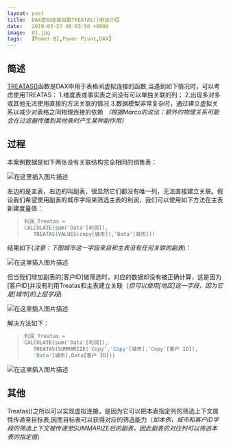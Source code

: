 ```yaml
---
layout: post
title:  DAX虚拟连接函数TREATAS()用法介绍
date:   2019-03-27 06:03:50 +0000
image:  01.jpg
tags:   [Power BI,Power Pivot,DAX]
---
```


## 简述
[TREATAS()](https://docs.microsoft.com/en-us/dax/treatas-function)函数是DAX中用于表格间虚拟连接的函数,当遇到如下情况时，可以考虑使用TREATAS：
1.维度表或事实表之间没有可以单独关联的列；
2.出现多对多或其他无法使用直接的方法关联的情况
3.数据模型非常复杂时，通过建立虚拟关系以减少对表格之间物理连接的依赖
 *（根据Marco的说法：额外的物理关系可能会在过滤器传播到其他表时产生某种副作用）*

## 过程
本案例数据是如下两张没有关联结构完全相同的销售表：

![在这里插入图片描述](https://img-blog.csdnimg.cn/20191128103135224.png)

左边的是主表，右边的叫副表，很显然它们都没有唯一列，无法直接建立关联。假设我们希望使用副表的城市字段来筛选主表的利润，我们可以使用如下方法在主表新建度量值：

>```Python
>利润_Treatas = 
>CALCULATE(sum('Data'[利润]),
>    TREATAS(VALUES(copy[城市]),'Data'[城市]))
>```

结果如下(*注意：下图城市这一字段来自和主表没有任何关联的副表*)：

![在这里插入图片描述](https://img-blog.csdnimg.cn/20191128101346707.png?x-oss-process=image/watermark,type_ZmFuZ3poZW5naGVpdGk,shadow_10,text_aHR0cHM6Ly9ibG9nLmNzZG4ubmV0L3FxXzQ0Nzk0NzE0,size_16,color_FFFFFF,t_70)

但当我们增加副表的[客户ID]做筛选时，对应的数据却没有被正确计算，这是因为[客户ID]并没有利用Treatas和主表建立关联（*但可以使用[地区]这一字段，因为它是[城市]的上层字段*)

![在这里插入图片描述](https://img-blog.csdnimg.cn/20191128101907432.png?x-oss-process=image/watermark,type_ZmFuZ3poZW5naGVpdGk,shadow_10,text_aHR0cHM6Ly9ibG9nLmNzZG4ubmV0L3FxXzQ0Nzk0NzE0,size_16,color_FFFFFF,t_70)

解决方法如下：

>```Python
>利润_Treatas = 
>CALCULATE(sum('Data'[利润]),
>    TREATAS(SUMMARIZE('Copy','Copy'[城市],'Copy'[客户 ID]),
>    'Data'[城市],Data[客户 ID]))
>```

![在这里插入图片描述](https://img-blog.csdnimg.cn/20191128102025758.png?x-oss-process=image/watermark,type_ZmFuZ3poZW5naGVpdGk,shadow_10,text_aHR0cHM6Ly9ibG9nLmNzZG4ubmV0L3FxXzQ0Nzk0NzE0,size_16,color_FFFFFF,t_70)

## 其他
Treatas()之所以可以实现虚拟连接，是因为它可以把本表指定列的筛选上下文属性传递至目标表,因而目标表可以获得对应的筛选能力（*如本例，城市和客户ID字段的筛选上下文被传递至SUMMARIZE后的副表，因此副表的对应列可以筛选本表的指定值*）